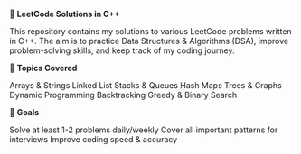 🚀 **LeetCode Solutions in C++**

This repository contains my solutions to various LeetCode problems written in C++.
The aim is to practice Data Structures & Algorithms (DSA), improve problem-solving skills, and keep track of my coding journey.


📌 **Topics Covered**

Arrays & Strings
Linked List
Stacks & Queues
Hash Maps
Trees & Graphs
Dynamic Programming
Backtracking
Greedy & Binary Search


🎯 **Goals**

Solve at least 1-2 problems daily/weekly
Cover all important patterns for interviews
Improve coding speed & accuracy


